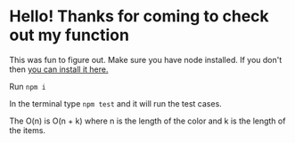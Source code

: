 # Hello! Thanks for coming to check out my function

This was fun to figure out.
Make sure you have node installed. If you don't then [you can install it here.](https://nodejs.org/en/)

Run `npm i`

In the terminal type `npm test` and it will run the test cases.

The O(n) is O(n + k) where n is the length of the color and k is the length of the items.
